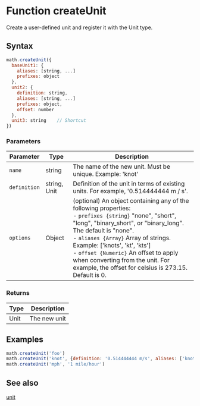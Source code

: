 <!-- Note: This file is automatically generated from source code comments. Changes made in this file will be overridden. -->
# Function createUnit
Create a user-defined unit and register it with the Unit type.
## Syntax
```js
math.createUnit({
  baseUnit1: {
    aliases: [string, ...]
    prefixes: object
  },
  unit2: {
    definition: string,
    aliases: [string, ...]
    prefixes: object,
    offset: number
  },
  unit3: string    // Shortcut
})
```
### Parameters
Parameter | Type | Description
--------- | ---- | -----------
`name` | string | The name of the new unit. Must be unique. Example: 'knot'
`definition` | string, Unit | Definition of the unit in terms of existing units. For example, '0.514444444 m / s'.
`options` | Object | (optional) An object containing any of the following properties:</br>- `prefixes {string}` "none", "short", "long", "binary_short", or "binary_long". The default is "none".</br>- `aliases {Array}` Array of strings. Example: ['knots', 'kt', 'kts']</br>- `offset {Numeric}` An offset to apply when converting from the unit. For example, the offset for celsius is 273.15. Default is 0.
### Returns
Type | Description
---- | -----------
Unit | The new unit
## Examples
```js
math.createUnit('foo')
math.createUnit('knot', {definition: '0.514444444 m/s', aliases: ['knots', 'kt', 'kts']})
math.createUnit('mph', '1 mile/hour')
```
## See also
[unit](unit.md)
